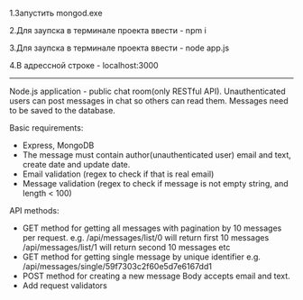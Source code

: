 1.Запустить mongod.exe

2.Для заупска в терминале проекта ввести - npm i

3.Для заупска в терминале проекта ввести - node app.js 

4.В адрессной строке - localhost:3000

---------------------------------------------


Node.js application - public chat room(only RESTful API).
Unauthenticated users can post messages in chat so others can read them.
Messages need to be saved to the database.

Basic requirements:
- Express, MongoDB
- The message must contain author(unauthenticated user) email and text, create date and update date.
- Email validation (regex to check if that is real email)
- Message validation (regex to check if message is not empty string, and length < 100)

API methods:
- GET method for getting all messages with pagination by 10 messages per request.
e.g. 
/api/messages/list/0 will return first 10 messages
/api/messages/list/1 will return second 10 messages
etc
- GET method for getting single message by unique identifier
e.g.
/api/messages/single/59f7303c2f60e5d7e6167dd1
- POST method for creating a new message
Body accepts email and text.
- Add request validators
